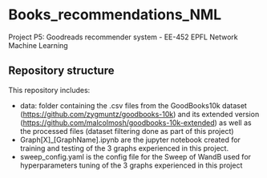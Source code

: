# Books_recommendations_NML
Project P5: Goodreads recommender system - EE-452 EPFL Network Machine Learning

## Repository structure
This repository includes: 
- data: folder containing the .csv files from the GoodBooks10k dataset (https://github.com/zygmuntz/goodbooks-10k) and its extended version (https://github.com/malcolmosh/goodbooks-10k-extended) as well as the processed files (dataset filtering done as part of this project)
- Graph[X]_[GraphName].ipynb are the jupyter notebook created for training and testing of the 3 graphs experienced in this project.
- sweep_config.yaml is the config file for the Sweep of WandB used for hyperparameters tuning of the 3 graphs experienced in this project

